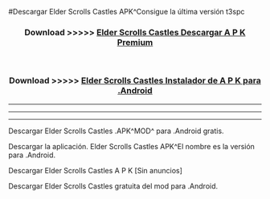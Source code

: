 #Descargar Elder Scrolls Castles  APK^Consigue la última versión t3spc



<div align="center">
<h3>Download >>>>> <a href="https://es-sites.web.app/?es= Elder Scrolls Castles ">Elder Scrolls Castles  Descargar A P K Premium</a></h3><br>

<h3>Download >>>>> <a href="https://es-sites.web.app/?es= Elder Scrolls Castles ">Elder Scrolls Castles  Instalador de A P K para .Android</a></h3>
</div>


----------------------------------------------------------

----------------------------------------------------------

----------------------------------------------------------

Descargar Elder Scrolls Castles  .APK^MOD^ para .Android gratis.

Descargar la aplicación. Elder Scrolls Castles  APK^El nombre es la versión para .Android.

Descargar Elder Scrolls Castles  A P K [Sin anuncios]

Descargar Elder Scrolls Castles  gratuita del mod para .Android.
